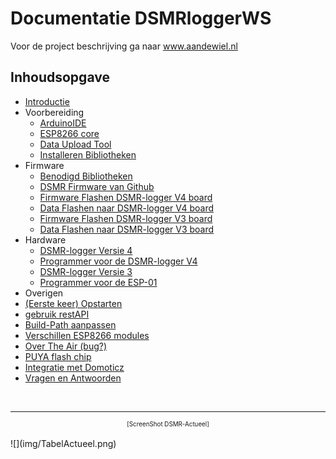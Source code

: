 # Documentatie DSMRloggerWS 

Voor de project beschrijving ga naar 
<a href="https://willem.aandewiel.nl/index.php/2019/04/09/dsmr-logger-v4-slimme-meter-uitlezer/" target = "_blank">www.aandewiel.nl</a>

## Inhoudsopgave

* [Introductie](introductie.md)
* Voorbereiding
    *  [ArduinoIDE](installatieArduinoIDE.md)
    *  [ESP8266 core](installatieESP8266core.md)
    *  [Data Upload Tool](installatieDataUploadTool.md)
    *  [Installeren Bibliotheken](installatieBibliotheken.md)
* Firmware
    *  [Benodigd Bibliotheken](benodigdeBibliotheken.md)
    *  [DSMR Firmware van Github](clonenFirmware.md)
    *  [Firmware Flashen DSMR-logger V4 board](uploadFirmware_V4.md)
    *  [Data Flashen naar DSMR-logger V4 board](uploadDataMap_V4.md)
    *  [Firmware Flashen DSMR-logger V3 board](uploadFirmware_V3.md)
    *  [Data Flashen naar DSMR-logger V3 board](uploadDataMap_V3.md)
* Hardware
    *  [DSMR-logger Versie 4](hardware_V4.md)
    *  [Programmer voor de DSMR-logger V4](hardware_V4_Programmer.md)
    *  [DSMR-logger Versie 3](hardware_V3.md)
    *  [Programmer voor de ESP-01](hardware_V3_Programmer.md)
* Overigen
* [(Eerste keer) Opstarten](Opstarten.md)
* [gebruik restAPI](restAPI.md)
* [Build-Path aanpassen](preferencesIDE.md)
* [Verschillen ESP8266 modules](verschillenESP8266.md)
* [Over The Air (bug?)](uploadOTA-bug.md)
* [PUYA flash chip](PUYA_patch.md)
* [Integratie met Domoticz](integratieDomoticz.md)
* [Vragen en Antwoorden](QenA.md)


<br>

---
<center  style="font-size: 70%">[ScreenShot DSMR-Actueel]</center><br>
![](img/TabelActueel.png)
